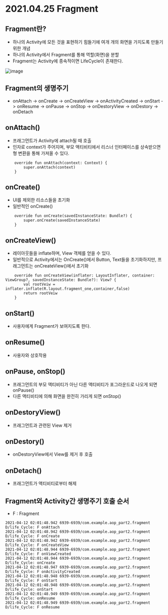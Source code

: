 # 2021.04.25 Fragment

## Fragment란?
- 하나의 Activity에 모든 것을 표현하기 힘들기에 여개 개의 화면을 가지도록 만들기 위한 개념
- 하나의 Activity에서 Fragment를 통해 역할(화면)을 분할
- Fragment는 Activity에 종속적이면 LifeCycle이 존재한다.

![image](https://user-images.githubusercontent.com/81352078/116002246-c09d2880-a633-11eb-8449-a89e6385284d.png)

## Fragment의 생명주기
- onAttach -> onCreate -> onCreateView -> onActivityCreated -> onStart -> onResume -> onPause -> onStop -> onDestoryView -> onDestory -> onDetach

## onAttach()
- 프래그먼트가 Activity에 attach될 때 호출
- 인자로 context가 주어지며, 부모 액티비티에서 리스너 인터페이스를 상속받으면 형 변환을 통해 가져올 수 있다.
```
    override fun onAttach(context: Context) {
        super.onAttach(context)
    }
```

## onCreate()
- UI를 제외한 리소스들을 초기화
- 일반적인 onCreate()
```
    override fun onCreate(savedInstanceState: Bundle?) {
        super.onCreate(savedInstanceState)
    }
```

## onCreateView()
- 레이아웃들을 inflate하며, View 객체를 얻을 수 있다.
- 일반적으로 Activity에서는 OnCreate()에서 Button, Text들을 초기화하지만, 프래그먼트는 onCreateView()에서 초기화
```
    override fun onCreateView(inflater: LayoutInflater, container: ViewGroup?, savedInstanceState: Bundle?): View? {
        val rootVeiw = inflater.inflate(R.layout.fragment_one,container,false)
        return rootVeiw
    }
```

## onStart()
- 사용자에게 Fragment가 보여지도록 한다.

## onResume()
- 사용자와 상호작용

## onPause, onStop()
- 프래그먼트의 부모 액티비티가 아닌 다른 액티비티가 포그라운드로 나오게 되면 onPause()
- 다른 액티비티에 의해 화면을 완전히 가리게 되면 onStop()

## onDestoryView()
- 프래그먼트과 관련된 View 제거

## onDestory()
- onDestoryView에서 View를 제거 후 호출

## onDetach()
- 프래그먼트가 액티비티로부터 해제

## Fragment와 Activity간 생명주기 호출 순서
- F : Fragment
```
2021-04-12 02:01:48.942 6939-6939/com.example.aop_part2.fragment D/life_Cycle: F onAttach
2021-04-12 02:01:48.942 6939-6939/com.example.aop_part2.fragment D/life_Cycle: F onCreate
2021-04-12 02:01:48.942 6939-6939/com.example.aop_part2.fragment D/life_Cycle: F onCreateView
2021-04-12 02:01:48.944 6939-6939/com.example.aop_part2.fragment D/life_Cycle: F onViewCreated
2021-04-12 02:01:48.944 6939-6939/com.example.aop_part2.fragment D/life_Cycle: onCreate
2021-04-12 02:01:48.947 6939-6939/com.example.aop_part2.fragment D/life_Cycle: F onActivityCreated
2021-04-12 02:01:48.948 6939-6939/com.example.aop_part2.fragment D/life_Cycle: F onStart
2021-04-12 02:01:48.948 6939-6939/com.example.aop_part2.fragment D/life_Cycle: onStart
2021-04-12 02:01:48.949 6939-6939/com.example.aop_part2.fragment D/life_Cycle: onResume
2021-04-12 02:01:48.949 6939-6939/com.example.aop_part2.fragment D/life_Cycle: F onResume
```
